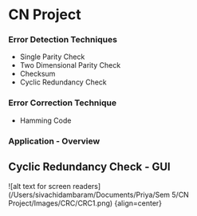 # CN Project

### Error Detection Techniques 

  - Single Parity Check
  - Two Dimensional Parity Check
  - Checksum
  - Cyclic Redundancy Check

### Error Correction Technique 

  - Hamming Code

### Application - Overview

## Cyclic Redundancy Check - GUI

![alt text for screen readers](/Users/sivachidambaram/Documents/Priya/Sem 5/CN Project/Images/CRC/CRC1.png) {align=center}